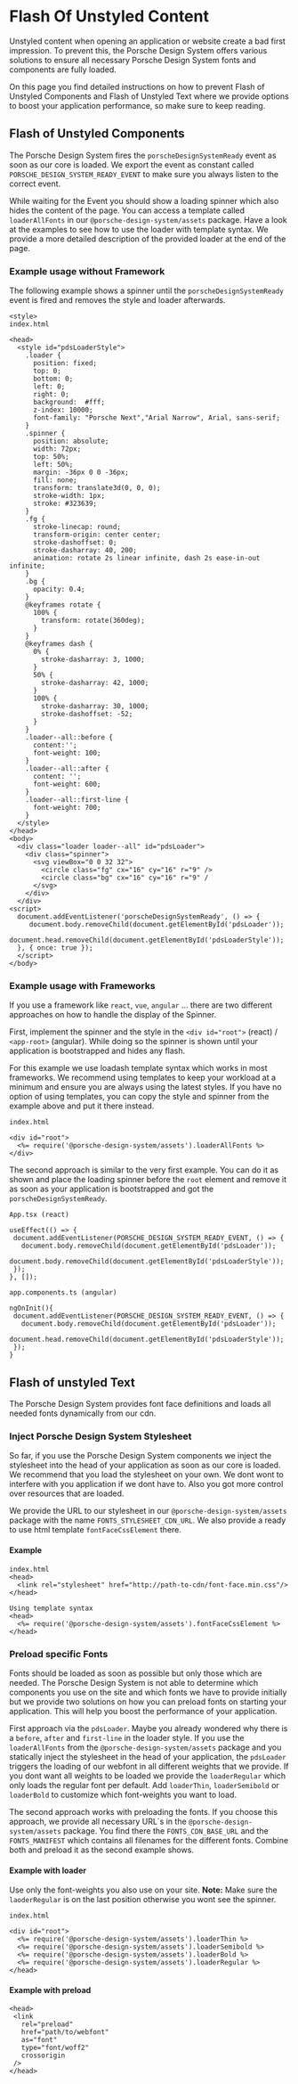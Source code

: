 # Flash Of Unstyled Content

Unstyled content when opening an application or website create a bad first impression.
To prevent this, the Porsche Design System offers various solutions to ensure all necessary Porsche Design System fonts and components are fully loaded.

On this page you find detailed instructions on how to prevent Flash of Unstyled Components and Flash of Unstyled Text where we provide options to
boost your application performance, so make sure to keep reading.

## Flash of Unstyled Components

The Porsche Design System fires the `porscheDesignSystemReady` event as soon as our core is loaded.
We export the event as constant called `PORSCHE_DESIGN_SYSTEM_READY_EVENT` to make sure you always listen to the correct event.

While waiting for the Event you should show a loading spinner which also hides the content of the page.
You can access a template called `loaderAllFonts` in our `@porsche-design-system/assets` package. Have a look at the examples to see how to use the
loader with template syntax. We provide a more detailed description of the provided loader at the end of the page.

### Example usage without Framework

The following example shows a spinner until the `porscheDesignSystemReady` event is fired and removes the style and loader afterwards.

```
<style>
index.html

<head>
  <style id="pdsLoaderStyle">
    .loader {
      position: fixed;
      top: 0;
      bottom: 0;
      left: 0;
      right: 0;
      background:  #fff;
      z-index: 10000;
      font-family: "Porsche Next","Arial Narrow", Arial, sans-serif;
    }
    .spinner {
      position: absolute;
      width: 72px;
      top: 50%;
      left: 50%;
      margin: -36px 0 0 -36px;
      fill: none;
      transform: translate3d(0, 0, 0);
      stroke-width: 1px;
      stroke: #323639;
    }
    .fg {
      stroke-linecap: round;
      transform-origin: center center;
      stroke-dashoffset: 0;
      stroke-dasharray: 40, 200;
      animation: rotate 2s linear infinite, dash 2s ease-in-out infinite;
    }
    .bg {
      opacity: 0.4;
    }
    @keyframes rotate {
      100% {
        transform: rotate(360deg);
      }
    }
    @keyframes dash {
      0% {
        stroke-dasharray: 3, 1000;
      }
      50% {
        stroke-dasharray: 42, 1000;
      }
      100% {
        stroke-dasharray: 30, 1000;
        stroke-dashoffset: -52;
      }
    }
    .loader--all::before {
      content:'';
      font-weight: 100;
    }
    .loader--all::after {
      content: '';
      font-weight: 600;
    }
    .loader--all::first-line {
      font-weight: 700;
    }
  </style>
</head>
<body>
  <div class="loader loader--all" id="pdsLoader">
    <div class="spinner">
      <svg viewBox="0 0 32 32">
        <circle class="fg" cx="16" cy="16" r="9" />
        <circle class="bg" cx="16" cy="16" r="9" /
      </svg>
    </div>
  </div>
<script>
  document.addEventListener('porscheDesignSystemReady', () => {
     document.body.removeChild(document.getElementById('pdsLoader'));
     document.head.removeChild(document.getElementById('pdsLoaderStyle'));
  }, { once: true });
  </script>
</body>
``` 

### Example usage with Frameworks

If you use a framework like `react`, `vue`, `angular` ... there are two different approaches on how to handle the display of the Spinner.

First, implement the spinner and the style in the `<div id="root">` (react) / `<app-root>` (angular). While doing so the spinner is shown until your
application is bootstrapped and hides any flash.

For this example we use loadash template syntax which works in most frameworks. We recommend using templates to keep your workload at a minimum
and ensure you are always using the latest styles. If you have no option of using templates, you can copy the style and spinner from the example above and
put it there instead.

``` 
index.html

<div id="root">
  <%= require('@porsche-design-system/assets').loaderAllFonts %>
</div>
``` 

The second approach is similar to the very first example. You can do it as shown and place the loading spinner before the `root` element and remove
it as soon as your application is bootstrapped and got the `porscheDesignSystemReady`.

``` 
App.tsx (react)

useEffect(() => {
 document.addEventListener(PORSCHE_DESIGN_SYSTEM_READY_EVENT, () => {
   document.body.removeChild(document.getElementById('pdsLoader'));
   document.body.removeChild(document.getElementById('pdsLoaderStyle'));
 });
}, []);

app.components.ts (angular)

ngOnInit(){
 document.addEventListener(PORSCHE_DESIGN_SYSTEM_READY_EVENT, () => {
   document.body.removeChild(document.getElementById('pdsLoader'));
   document.head.removeChild(document.getElementById('pdsLoaderStyle'));
 });
}
```

## Flash of unstyled Text

The Porsche Design System provides font face definitions and loads all needed fonts dynamically from our cdn. 

### Inject Porsche Design System Stylesheet

So far, if you use the Porsche Design System components we inject the stylesheet into the head of your application as soon as our core is loaded.
We recommend that you load the stylesheet on your own. We dont wont to interfere with you application if we dont have to. Also you got more
control over resources that are loaded.

We provide the URL to our stylesheet in our `@porsche-design-system/assets` package with the name `FONTS_STYLESHEET_CDN_URL`. We also
provide a ready to use html template `fontFaceCssElement` there.

#### Example

```
index.html
<head>
  <link rel="stylesheet" href="http://path-to-cdn/font-face.min.css"/>
</head>

Using template syntax
<head>
  <%= require('@porsche-design-system/assets').fontFaceCssElement %>
</head>
```

### Preload specific Fonts

Fonts should be loaded as soon as possible but only those which are needed. The Porsche Design System is not able to determine which components
you use on the site and which fonts we have to provide initially but we provide two solutions on how you can preload fonts on starting your application.
This will help you boost the performance of your application.

First approach via the `pdsLoader`. Maybe you already wondered why there is a `before`, `after` and  `first-line` in the loader style. If you use the
`loaderAllFonts` from the `@porsche-design-system/assets` package and you statically inject the stylesheet in the head of your application, the `pdsLoader` triggers
the loading of our webfont in all different weights that we provide.
If you dont want all weights to be loaded we provide the `loaderRegular` which only loads the regular font per default. Add `loaderThin`, `loaderSemibold` or `loaderBold`
to customize which font-weights you want to load.

The second approach works with preloading the fonts. If you choose this approach, we provide all necessary URL´s in the `@porsche-design-system/assets` package.
You find there the `FONTS_CDN_BASE_URL` and the `FONTS_MANIFEST` which contains all filenames for the different fonts. Combine both
and preload it as the second example shows.

#### Example with loader

Use only the font-weights you also use on your site. 
**Note:** Make sure the `laoderRegular` is on the last position otherwise you wont see the spinner.

```
index.html

<div id="root">
  <%= require('@porsche-design-system/assets').loaderThin %>
  <%= require('@porsche-design-system/assets').loaderSemibold %>
  <%= require('@porsche-design-system/assets').loaderBold %>
  <%= require('@porsche-design-system/assets').loaderRegular %>
</head>
```

#### Example with preload

```
<head>
 <link
   rel="preload"
   href="path/to/webfont"
   as="font"
   type="font/woff2"
   crossorigin
 />
</head>
```